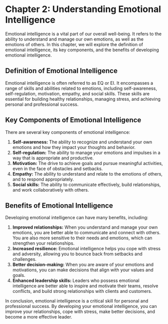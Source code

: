 Chapter 2: Understanding Emotional Intelligence
===============================================

Emotional intelligence is a vital part of our overall well-being. It refers to the ability to understand and manage our own emotions, as well as the emotions of others. In this chapter, we will explore the definition of emotional intelligence, its key components, and the benefits of developing emotional intelligence.

Definition of Emotional Intelligence
------------------------------------

Emotional intelligence is often referred to as EQ or EI. It encompasses a range of skills and abilities related to emotions, including self-awareness, self-regulation, motivation, empathy, and social skills. These skills are essential for building healthy relationships, managing stress, and achieving personal and professional success.

Key Components of Emotional Intelligence
----------------------------------------

There are several key components of emotional intelligence:

1. **Self-awareness:** The ability to recognize and understand your own emotions and how they impact your thoughts and behavior.
2. **Self-regulation:** The ability to manage your emotions and impulses in a way that is appropriate and productive.
3. **Motivation:** The drive to achieve goals and pursue meaningful activities, even in the face of obstacles and setbacks.
4. **Empathy:** The ability to understand and relate to the emotions of others, and to respond appropriately.
5. **Social skills:** The ability to communicate effectively, build relationships, and work collaboratively with others.

Benefits of Emotional Intelligence
----------------------------------

Developing emotional intelligence can have many benefits, including:

1. **Improved relationships:** When you understand and manage your own emotions, you are better able to communicate and connect with others. You are also more sensitive to their needs and emotions, which can strengthen your relationships.
2. **Increased resilience:** Emotional intelligence helps you cope with stress and adversity, allowing you to bounce back from setbacks and challenges.
3. **Better decision-making:** When you are aware of your emotions and motivations, you can make decisions that align with your values and goals.
4. **Enhanced leadership skills:** Leaders who possess emotional intelligence are better able to inspire and motivate their teams, resolve conflicts, and build strong relationships with clients and customers.

In conclusion, emotional intelligence is a critical skill for personal and professional success. By developing your emotional intelligence, you can improve your relationships, cope with stress, make better decisions, and become a more effective leader.

